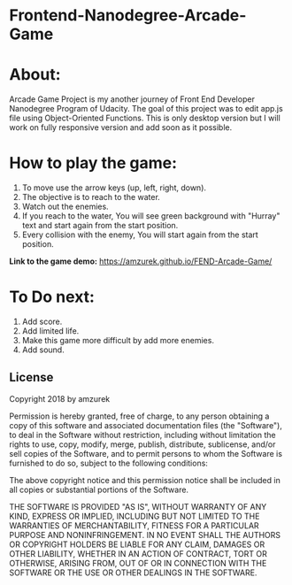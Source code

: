 Frontend-Nanodegree-Arcade-Game
===============================

# **About:**

Arcade Game Project is my another journey of Front End Developer Nanodegree Program of Udacity.
The goal of this project was to edit app.js file using Object-Oriented Functions.
This is only desktop version but I will work on fully responsive version and add soon as it possible.

# **How to play the game:**
1. To move use the arrow keys (up, left, right, down).
2. The objective is to reach to the water.
3. Watch out the enemies.
4. If you reach to the water, You will see green background with "Hurray" text and start again from the start position.
5. Every collision with the enemy, You will start again from the start position.

**Link to the game demo:** https://amzurek.github.io/FEND-Arcade-Game/

# **To Do next:**

1. Add score.
2. Add limited life.
3. Make this game more difficult by add more enemies.
4. Add sound.

## License

Copyright 2018 by amzurek

Permission is hereby granted, free of charge, to any person obtaining a copy of this software and associated documentation files (the "Software"), to deal in the Software without restriction, including without limitation the rights to use, copy, modify, merge, publish, distribute, sublicense, and/or sell copies of the Software, and to permit persons to whom the Software is furnished to do so, subject to the following conditions:

The above copyright notice and this permission notice shall be included in all copies or substantial portions of the Software.

THE SOFTWARE IS PROVIDED "AS IS", WITHOUT WARRANTY OF ANY KIND, EXPRESS OR IMPLIED, INCLUDING BUT NOT LIMITED TO THE WARRANTIES OF MERCHANTABILITY, FITNESS FOR A PARTICULAR PURPOSE AND NONINFRINGEMENT. IN NO EVENT SHALL THE AUTHORS OR COPYRIGHT HOLDERS BE LIABLE FOR ANY CLAIM, DAMAGES OR OTHER LIABILITY, WHETHER IN AN ACTION OF CONTRACT, TORT OR OTHERWISE, ARISING FROM, OUT OF OR IN CONNECTION WITH THE SOFTWARE OR THE USE OR OTHER DEALINGS IN THE SOFTWARE.
